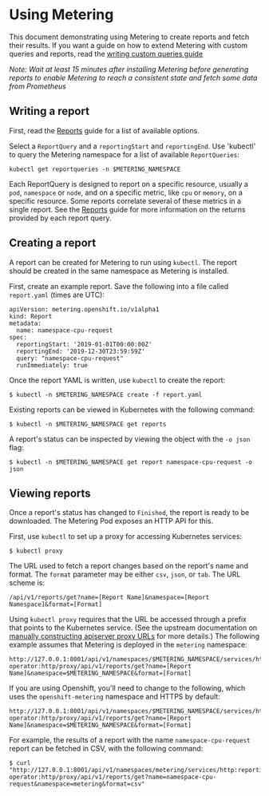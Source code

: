 # Using Metering

This document demonstrating using Metering to create reports and fetch their results.
If you want a guide on how to extend Metering with custom queries and reports, read the [writing custom queries guide][writing-custom-queries]

*Note: Wait at least 15 minutes after installing Metering before generating reports to enable Metering to reach a consistent state and fetch some data from Prometheus*

## Writing a report

First, read the [Reports][report-md] guide for a list of available options.

Select a `ReportQuery` and a `reportingStart` and `reportingEnd`.
Use 'kubectl' to query the Metering namespace for a list of available  `ReportQueries`:

```
kubectl get reportqueries -n $METERING_NAMESPACE
```

Each ReportQuery is designed to report on a specific resource, usually a `pod`, `namespace` or `node`, and on a specific metric, like `cpu` or `memory`, on a specific resource. Some reports correlate several of these metrics in a single report. See the [Reports][report-md] guide for more information on the returns provided by each report query.

## Creating a report

A report can be created for Metering to run using `kubectl`.
The report should be created in the same namespace as Metering is installed.

First, create an example report. Save the following into a file called `report.yaml` (times are UTC):

```
apiVersion: metering.openshift.io/v1alpha1
kind: Report
metadata:
  name: namespace-cpu-request
spec:
  reportingStart: '2019-01-01T00:00:00Z'
  reportingEnd: '2019-12-30T23:59:59Z'
  query: "namespace-cpu-request"
  runImmediately: true
```

Once the report YAML is written, use `kubectl` to create the report:

```
$ kubectl -n $METERING_NAMESPACE create -f report.yaml
```

Existing reports can be viewed in Kubernetes with the following command:

```
$ kubectl -n $METERING_NAMESPACE get reports
```

A report's status can be inspected by viewing the object with the `-o json`
flag:

```
$ kubectl -n $METERING_NAMESPACE get report namespace-cpu-request -o json
```

## Viewing reports

Once a report's status has changed to `Finished`, the report is ready to be
downloaded. The Metering Pod exposes an HTTP API for this.

First, use `kubectl` to set up a proxy for accessing Kubernetes services:

```
$ kubectl proxy
```

The URL used to fetch a report changes based on the report's name and format.
The `format` parameter may be either `csv`, `json`, or `tab`. The URL scheme is:

```
/api/v1/reports/get?name=[Report Name]&namespace=[Report Namespace]&format=[Format]
```

Using `kubectl proxy` requires that the URL be accessed through a prefix that
points to the Kubernetes service. (See the upstream documentation on
[manually constructing apiserver proxy URLs][accessing-services] for more details.) The following example assumes that Metering is deployed in the `metering` namespace:

```
http://127.0.0.1:8001/api/v1/namespaces/$METERING_NAMESPACE/services/http:reporting-operator:http/proxy/api/v1/reports/get?name=[Report Name]&namespace=$METERING_NAMESPACE&format=[Format]
```

If you are using Openshift, you'll need to change to the following, which uses the `openshift-metering` namespace and HTTPS by default:

```
http://127.0.0.1:8001/api/v1/namespaces/$METERING_NAMESPACE/services/https:reporting-operator:http/proxy/api/v1/reports/get?name=[Report Name]&namespace=$METERING_NAMESPACE&format=[Format]
```

For example, the results of a report with the name `namespace-cpu-request` report can be fetched in
CSV, with the following command:

```
$ curl "http://127.0.0.1:8001/api/v1/namespaces/metering/services/http:reporting-operator:http/proxy/api/v1/reports/get?name=namespace-cpu-request&namespace=metering&format=csv"
```


[accessing-services]: https://kubernetes.io/docs/tasks/administer-cluster/access-cluster-services/#manually-constructing-apiserver-proxy-urls
[report-md]: reports.md
[writing-custom-queries]: writing-custom-queries.md

